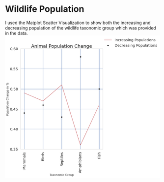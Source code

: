 # Wildlife Population
I used the Matplot Scatter Visualization to show both the increasing and decreasing population of the wildlife taxonomic group which was provided in the data. 
![alt text](https://github.com/kahumawalter/wildlifepopulation/blob/main/animal%20population.png)

